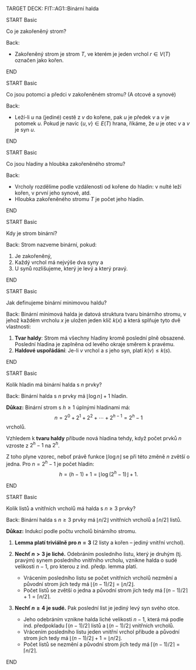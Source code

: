 TARGET DECK: FIT::AG1::Binární halda

START
Basic

Co je zakořeněný strom?

Back:
- Zakořeněný strom je strom $T$, ve kterém je jeden vrchol $r \in V(T)$ označen jako kořen.
<!--ID: 1732107371938-->
END

START
Basic

Co jsou potomci a předci v zakořeněném stromu? (A otcové a synové)

Back:
- Leží-li $u$ na (jediné) cestě z $v$ do kořene, pak $u$ je předek $v$ a $v$ je potomek $u$. Pokud je navíc $\{u, v\} \in E(T)$ hrana, říkáme, že $u$ je otec $v$ a $v$ je syn $u$.
<!--ID: 1732107371946-->
END

START
Basic

Co jsou hladiny a hloubka zakořeněného stromu?

Back:
- Vrcholy rozdělíme podle vzdálenosti od kořene do hladin: v nulté leží kořen, v první jeho synové, atd.
- Hloubka zakořeněného stromu $T$ je počet jeho hladin.
<!--ID: 1732107371955-->
END

START
Basic

Kdy je strom binární?

Back:
Strom nazveme binární, pokud:

1. Je zakořeněný,
2. Každý vrchol má nejvýše dva syny a
3. U synů rozlišujeme, který je levý a který pravý.
<!--ID: 1732108065090-->
END

START
Basic

Jak definujeme binární minimovou haldu?

Back:
Binární minimová halda je datová struktura tvaru binárního stromu, v jehož každém vrcholu $x$ je uložen jeden klíč $k(x)$ a která splňuje tyto dvě vlastnosti:

1. **Tvar haldy**: Strom má všechny hladiny kromě poslední plně obsazené. Poslední hladina je zaplněna od levého okraje směrem k pravému.
2. **Haldové uspořádání**: Je-li $v$ vrchol a $s$ jeho syn, platí $k(v) \leq k(s)$.
<!--ID: 1732108065098-->
END


START
Basic

Kolik hladin má binární halda s $n$ prvky?

Back:
Binární halda s $n$ prvky má $\lfloor \log n \rfloor + 1$ hladin.

**Důkaz:**
Binární strom s $h \geq 1$ úplnými hladinami má:
$$n = 2^0 + 2^1 + 2^2 + \cdots + 2^{h-1} = 2^h - 1$$
vrcholů.

Vzhledem k **tvaru haldy** přibude nová hladina tehdy, když počet prvků $n$ vzroste z $2^h - 1$ na $2^h$. 

Z toho plyne vzorec, neboť právě funkce $\lfloor \log n \rfloor$ se při této změně $n$ zvětší o jedna. Pro $n = 2^h - 1$ je počet hladin:
$$h = (h - 1) + 1 = \lfloor \log (2^h - 1) \rfloor + 1.$$

END

START
Basic

Kolik listů a vnitřních vrcholů má halda s $n \geq 3$ prvky?

Back:
Binární halda s $n \geq 3$ prvky má $\lfloor n/2 \rfloor$ vnitřních vrcholů a $\lceil n/2 \rceil$ listů.

**Důkaz:**
Indukcí podle počtu vrcholů binárního stromu.

1. **Lemma platí triviálně pro $n = 3$** (2 listy a kořen – jediný vnitřní vrchol).

2. **Nechť $n > 3$ je liché.** Odebráním posledního listu, který je druhým (tj. pravým) synem posledního vnitřního vrcholu, vznikne halda o sudé velikosti $n - 1$, pro kterou z ind. předp. lemma platí.  
   - Vrácením posledního listu se počet vnitřních vrcholů nezmění a původní strom jich tedy má $\lfloor (n - 1)/2 \rfloor = \lfloor n/2 \rfloor$.  
   - Počet listů se zvětší o jedna a původní strom jich tedy má $\lceil (n - 1)/2 \rceil + 1 = \lceil n/2 \rceil$.  

3. **Nechť $n \geq 4$ je sudé.** Pak poslední list je jediný levý syn svého otce.  
   - Jeho odebráním vznikne halda liché velikosti $n - 1$, která má podle ind. předpokladu $\lceil (n - 1)/2 \rceil$ listů a $\lfloor (n - 1)/2 \rfloor$ vnitřních vrcholů.  
   - Vrácením posledního listu jeden vnitřní vrchol přibude a původní strom jich tedy má $\lfloor (n - 1)/2 \rfloor + 1 = \lfloor n/2 \rfloor$.  
   - Počet listů se nezmění a původní strom jich tedy má $\lceil (n - 1)/2 \rceil = \lceil n/2 \rceil$.  

END

